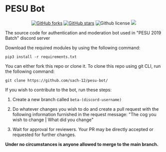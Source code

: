 # PESU Bot

<p align="center">
    <a href="https://github.com/sach-12/pesu-bot/issues" alt="issues">
    <img alt="GitHub forks" src="https://img.shields.io/github/issues/sach-12/pesu-bot"></a>
    <a href="https://github.com/sach-12/pesu-bot/stargazers" alt="Stars">
    <img alt="GitHub stars" src="https://img.shields.io/github/stars/sach-12/pesu-bot"></a>
    <img alt="Github license" src="https://img.shields.io/github/license/sach-12/pesu-bot"></a>
    <a href="https://github.com/sach-12/pesu-bot/contributors" alt="Contributors">
    <img src="https://img.shields.io/github/contributors/sach-12/pesu-bot"/></a>
    
</p>

The source code for authentication and moderation bot used in "PESU 2019 Batch" discord server

Download the required modules by using the following command:

`pip3 install -r requirements.txt`

You can either fork this repo or clone it.
To clone this repo using git CLI, run the following command:

`git clone https://github.com/sach-12/pesu-bot/`

If you wish to contribute to the bot, run these steps:

1. Create a new branch called `beta-(discord-username)`

2. Do whatever changes you wish to do and create a pull request with the following information furnished in the request message: "The cog you wish to change | What did you change"

3. Wait for approval for reviewers. Your PR may be directly accepted or requested for further changes.

**Under no circumstances is anyone allowed to merge to the main branch.**

